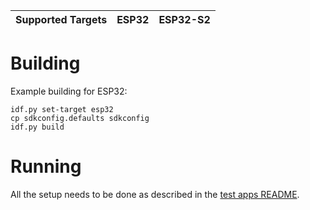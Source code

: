 | Supported Targets | ESP32 | ESP32-S2 |
| ----------------- | ----- | -------- |

# Building
Example building for ESP32:
```
idf.py set-target esp32
cp sdkconfig.defaults sdkconfig
idf.py build
```

# Running
All the setup needs to be done as described in the [test apps README](../../README.md).
